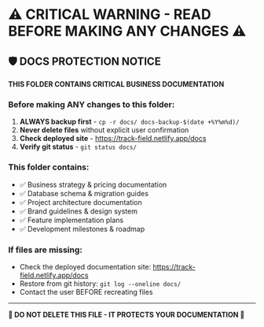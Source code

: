 # ⚠️ CRITICAL WARNING - READ BEFORE MAKING ANY CHANGES ⚠️

## 🛡️ DOCS PROTECTION NOTICE

**THIS FOLDER CONTAINS CRITICAL BUSINESS DOCUMENTATION**

### Before making ANY changes to this folder:

1. **ALWAYS backup first** - `cp -r docs/ docs-backup-$(date +%Y%m%d)/`
2. **Never delete files** without explicit user confirmation
3. **Check deployed site** - https://track-field.netlify.app/docs
4. **Verify git status** - `git status docs/`

### This folder contains:
- ✅ Business strategy & pricing documentation
- ✅ Database schema & migration guides  
- ✅ Project architecture documentation
- ✅ Brand guidelines & design system
- ✅ Feature implementation plans
- ✅ Development milestones & roadmap

### If files are missing:
- Check the deployed documentation site: https://track-field.netlify.app/docs
- Restore from git history: `git log --oneline docs/`
- Contact the user BEFORE recreating files

---

**🚨 DO NOT DELETE THIS FILE - IT PROTECTS YOUR DOCUMENTATION 🚨** 